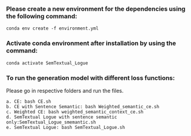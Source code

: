 ### Please create a new environment for the dependencies using the following command:

	conda env create -f environment.yml

### Activate conda environment after installation by using the command:

	conda activate SemTextual_Logue
	
### To run the generation model with different loss functions:

Please go in respective folders and run the files. 

	a. CE: bash CE.sh
	b. CE with Sentence Semantic: bash Weighted_semantic_ce.sh
	c. Weighted CE: bash weighted_semantic_context_ce.sh
	d. SemTextual Logue with sentence semantic only:SemTextual_Logue_smemantic.sh
	e. SemTextual Logue: bash SemTextual_Logue.sh


